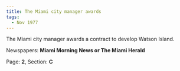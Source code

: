 ```yaml
---  
title: The Miami city manager awards  
tags:  
  - Nov 1977  
---  
```

  
The Miami city manager awards a contract to develop Watson Island.  
  
Newspapers: **Miami Morning News or The Miami Herald**  
  
Page: **2**, Section: **C** 
